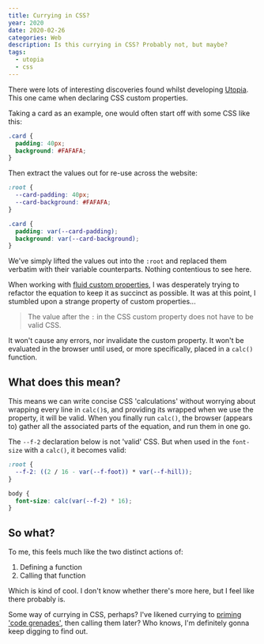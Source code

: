```yaml
---
title: Currying in CSS?
year: 2020
date: 2020-02-26
categories: Web
description: Is this currying in CSS? Probably not, but maybe?
tags:
  - utopia
  - css
---
```


There were lots of interesting discoveries found whilst developing [Utopia](https://utopia.fyi/). This one came when declaring CSS custom properties.

Taking a card as an example, one would often start off with some CSS like this:

```css
.card {
  padding: 40px;
  background: #FAFAFA;
}
```

Then extract the values out for re-use across the website:

```css
:root {
  --card-padding: 40px;
  --card-background: #FAFAFA;
}

.card {
  padding: var(--card-padding);
  background: var(--card-background);
}
```

We've simply lifted the values out into the `:root` and replaced them verbatim with their variable counterparts. Nothing contentious to see here.

When working with [fluid custom properties](https://utopia.fyi/blog/fluid-custom-properties), I was desperately trying to refactor the equation to keep it as succinct as possible. It was at this point, I stumbled upon a strange property of custom properties...

> The value after the `:` in the CSS custom property does not have to be valid CSS.

It won't cause any errors, nor invalidate the custom property. It won't be evaluated in the browser until used, or more specifically, placed in a `calc()` function.

## What does this mean?

This means we can write concise CSS 'calculations' without worrying about wrapping every line in `calc()`s, and providing its wrapped when we use the property, it will be valid. When you finally run `calc()`, the browser (appears to) gather all the associated parts of the equation, and run them in one go.

The `--f-2` declaration below is not 'valid' CSS. But when used in the `font-size` with a `calc()`, it becomes valid:

```css
:root {
  --f-2: ((2 / 16 - var(--f-foot)) * var(--f-hill));
}

body {
  font-size: calc(var(--f-2) * 16);
}
```

## So what?

To me, this feels much like the two distinct actions of:

1. Defining a function
2. Calling that function

Which is kind of cool. I don't know whether there's more here, but I feel like there probably is.

Some way of currying in CSS, perhaps? I've likened currying to [priming 'code grenades'](/blog/pedalboard/#closures-and-currying), then calling them later? Who knows, I'm definitely gonna keep digging to find out.
